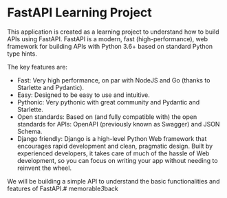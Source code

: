 # FastAPI Learning Project

This application is created as a learning project to understand how to build APIs using FastAPI. FastAPI is a modern, fast (high-performance), web framework for building APIs with Python 3.6+ based on standard Python type hints.

The key features are:

- Fast: Very high performance, on par with NodeJS and Go (thanks to Starlette and Pydantic).
- Easy: Designed to be easy to use and intuitive.
- Pythonic: Very pythonic with great community and Pydantic and Starlette.
- Open standards: Based on (and fully compatible with) the open standards for APIs: OpenAPI (previously known as Swagger) and JSON Schema.
- Django friendly: Django is a high-level Python Web framework that encourages rapid development and clean, pragmatic design. Built by experienced developers, it takes care of much of the hassle of Web development, so you can focus on writing your app without needing to reinvent the wheel.

We will be building a simple API to understand the basic functionalities and features of FastAPI.#   m e m o r a b l e _ 3 _ b a c k  
 